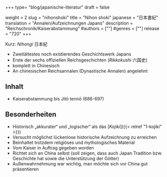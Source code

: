 +++
type= "blog/japanische-literatur"
draft = false

weight = 2
slug = "nihonshoki"
title = "Nihon shoki"
japanese = "日本書紀"
translation = "Annalen/Aufzeichnungen Japans"
description = "Reichschronik/Kaiserabstammung"
#authors = [""]
#genres = [""]
release = "720"
+++

Kurz: _Nihongi_ 日本紀

- Zweitältestes noch existierendes Geschichtswerk Japans
- Erste der sechs offiziellen Reichsgeschichten (_Rikkokushi_ 六国史)
- komplett in Chinesisch
- An chinesischen Reichsannalen (Dynastische Annalen) angelehnt

## Inhalt

- Kaiserabstammung bis Jitō tennō (686-697)

## Besonderheiten

- Historisch „akkurater“ und „logischer“ als das [_Kojiki_]({{< relref "1-kojiki" >}})
- Versucht möglichst lückenlose historische Aufzeichnung zu erreichen
- Beinhaltet trotzdem religiöses und mythologisches Material
- Vom Kaiser in Auftrag gegeben worden
- Richtet sich an China selbst (soll zeigen, dass auch Japan Tradition bzw. Geschichte hat sowie die Unterstützung der Götter)
- Außenwahrnehmung war wichtig, man möchte sich vor China gut präsentieren
